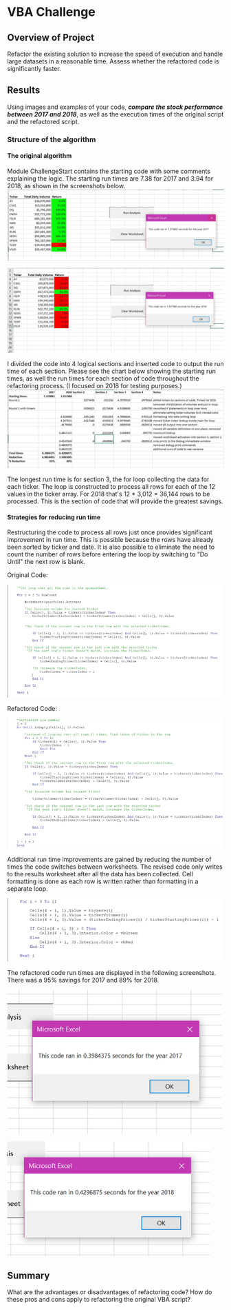# VBA Challenge
## Overview of Project

Refactor the existing solution to increase the speed of execution and handle large datasets in a reasonable time. Assess whether the refactored code is significantly faster.

## Results
Using images and examples of your code, ***compare the stock performance between 2017 and 2018***, as well as the execution times of the original script and the refactored script.

### Structure of the algorithm

#### The original algorithm

Module ChallengeStart contains the starting code with some comments explaining the logic. The starting run times are 7.38 for 2017 and 3.94 for 2018, as shown in the screenshots below. 
![Run time 2017](Resources/Starting_time_2017.png)

![Run time 2018](Resources/Starting_time_2018.png)

I divided the code into 4 logical sections and inserted code to output the run time of each section. Please see the chart below showing the starting run times, as well the run times for each section of code throughout the refactoring process. (I focused on 2018 for testing purposes.) ![run time results](Resources/chart_of_results.png)

The longest run time is for section 3, the for loop collecting the data for each ticker. The loop is constructed to process all rows for each of the 12 values in the ticker array. For 2018 that's 12 * 3,012 = 36,144 rows to be processed. This is the section of code that will provide the greatest savings.

#### Strategies for reducing run time

Restructuring the code to process all rows just once provides significant improvement in run time. This is possible because the rows have already been sorted by ticker and date. It is also possible to eliminate the need to count the number of rows before entering the loop by switching to "Do Until" the next row is blank. 

Original Code:

![Original for loop](Resources/original_for_loop.PNG)

Refactored Code:

![Revised loop](Resources/revised_loop.PNG)

Additional run time improvements are gained by reducing the number of times the code switches between worksheets. The revised code only writes to the results worksheet after all the data has been collected. Cell formatting is done as each row is written rather than formatting in a separate loop. 

![Combine writing to and formatting cells](Resources/combining_writing_formatting.PNG)

The refactored code run times are displayed in the following screenshots. There was a 95% savings for 2017 and 89% for 2018.

![Final run time for 2017](Resources/Final_time_2017.png)

![Final run time for 2018](Resources/Final_time_2018.png)


## Summary
What are the advantages or disadvantages of refactoring code?
How do these pros and cons apply to refactoring the original VBA script?